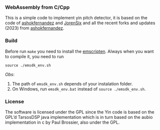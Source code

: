 ### WebAssembly from C/Cpp


This is a simple code to implement yin pitch detector, it is based on the code of [ashokfernandez](https://github.com/ashokfernandez/Yin-Pitch-Tracking) and [JorenSix](https://github.com/JorenSix/Pidato) and all the recent forks and updates (2023) from [ashokfernandez](https://github.com/ashokfernandez/Yin-Pitch-Tracking).

### Build

Before run `make` you need to install the [emscripten](https://emscripten.org/docs/getting_started/downloads.html). Always when you want to compile it, you need to run 
```
source ./emsdk_env.sh
```
*Obs*: 
  1. The path of `emsdk_env.sh` depends of your instalation folder.
  2. On Windows, run `emsdk_env.bat` instead of `source ./emsdk_env.sh`.

### License

The software is licensed under the GPL since the Yin code is based on the GPL’d TarsosDSP java implementation which is in turn based on the aubio implementation in c by Paul Brossier, also under the GPL.



